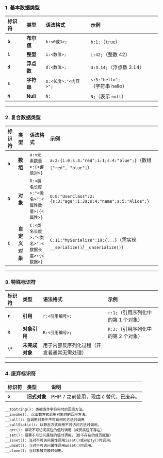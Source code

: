 ### **1. 基本数据类型**

| 标识符  | 类型       | 语法格式             | 示例                           |
| :------ | :--------- | :------------------- | :----------------------------- |
| **`b`** | **布尔值** | `b:<0或1>;`          | `b:1;`（`true`）               |
| **`i`** | **整型**   | `i:<数值>;`          | `i:42;`（整数 42）             |
| **`d`** | **浮点数** | `d:<数值>;`          | `d:3.14;`（浮点数 3.14）       |
| **`s`** | **字符串** | `s:<长度>:"<内容>";` | `s:5:"hello";`（字符串 hello） |
| **`N`** | **Null**   | `N;`                 | `N;`（表示 `null`）            |

------

### **2. 复合数据类型**

| 标识符  | 类型           | 语法格式                                    | 示例                                                         |
| :------ | :------------- | :------------------------------------------ | :----------------------------------------------------------- |
| **`a`** | **数组**       | `a:<元素数量>:{<键值对>}`                   | `a:2:{i:0;s:3:"red";i:1;s:4:"blue";}`（数组 `["red", "blue"]`） |
| **`O`** | **对象**       | `O:<类名长度>:"<类名>":<属性数量>:{<属性>}` | `O:8:"UserClass":2:{s:3:"age";i:30;s:4:"name";s:5:"Alice";}` |
| **`C`** | **自定义对象** | `C:<类名长度>:"<类名>":<数据长度>:{<数据>}` | `C:11:"MySerialize":10:{...}`（需实现 `__serialize()`/`__unserialize()`） |

------

### **3. 特殊标识符**

| 标识符   | 类型           | 语法格式                                   | 示例                                |
| :------- | :------------- | :----------------------------------------- | :---------------------------------- |
| **`r`**  | **引用**       | `r:<引用编号>;`                            | `r:1;`（引用序列化中的第 1 个对象） |
| **`R`**  | **对象引用**   | `R:<引用编号>;`                            | `R:2;`（引用序列化中的第 2 个对象） |
| **`\*`** | **未完成对象** | 用于内部反序列化过程（开发者通常无需处理） |                                     |

------

### **4. 废弃标识符**

| 标识符  | 类型         | 说明                                    |
| :------ | :----------- | :-------------------------------------- |
| **`o`** | **旧式对象** | PHP 7 之前使用，现由 `O` 替代，已废弃。 |

```
__toString(): 类被当作字符串时的回应方法。
__invoke(): 以函数方式调用对象时的回应方法。 
__call(): 当调用对象中不可访问的方法时调用
__callStatic(): 以静态方式调用不可访问方法时调用。
__get(): 读取不可访问属性的值时调用（成员属性不存在）
__set(): 设置不可访问属性的值时调用。（给不存在的成员赋值）
__isset(): 当对不可访问属性调用isset()或empty()时调用。
__unset(): 当对不可访问属性调用unset()时调用。
__clone(): 当对象被克隆时调用。
```

